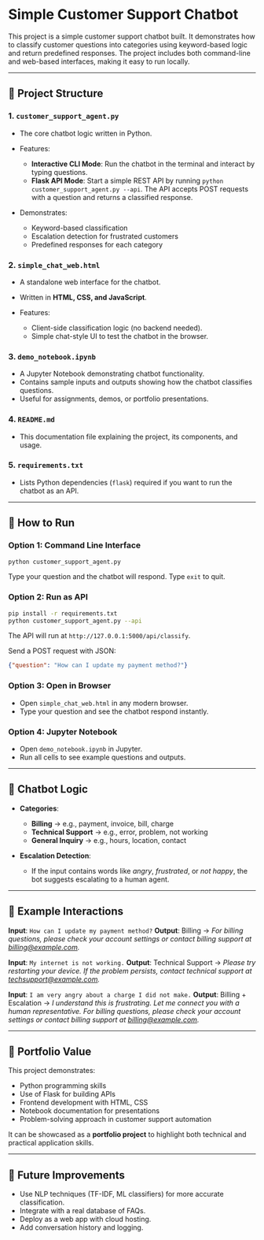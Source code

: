 # Simple Customer Support Chatbot

This project is a simple customer support chatbot built. It demonstrates how to classify customer questions into categories using keyword-based logic and return predefined responses. The project includes both command-line and web-based interfaces, making it easy to run locally.

---

## 📂 Project Structure

### 1. `customer_support_agent.py`

* The core chatbot logic written in Python.
* Features:

  * **Interactive CLI Mode**: Run the chatbot in the terminal and interact by typing questions.
  * **Flask API Mode**: Start a simple REST API by running `python customer_support_agent.py --api`. The API accepts POST requests with a question and returns a classified response.
* Demonstrates:

  * Keyword-based classification
  * Escalation detection for frustrated customers
  * Predefined responses for each category

### 2. `simple_chat_web.html`

* A standalone web interface for the chatbot.
* Written in **HTML, CSS, and JavaScript**.
* Features:

  * Client-side classification logic (no backend needed).
  * Simple chat-style UI to test the chatbot in the browser.

### 3. `demo_notebook.ipynb`

* A Jupyter Notebook demonstrating chatbot functionality.
* Contains sample inputs and outputs showing how the chatbot classifies questions.
* Useful for assignments, demos, or portfolio presentations.

### 4. `README.md`

* This documentation file explaining the project, its components, and usage.

### 5. `requirements.txt`

* Lists Python dependencies (`flask`) required if you want to run the chatbot as an API.

---

## 🚀 How to Run

### Option 1: Command Line Interface

```bash
python customer_support_agent.py
```

Type your question and the chatbot will respond. Type `exit` to quit.

### Option 2: Run as API

```bash
pip install -r requirements.txt
python customer_support_agent.py --api
```

The API will run at `http://127.0.0.1:5000/api/classify`.

Send a POST request with JSON:

```json
{"question": "How can I update my payment method?"}
```

### Option 3: Open in Browser

* Open `simple_chat_web.html` in any modern browser.
* Type your question and see the chatbot respond instantly.

### Option 4: Jupyter Notebook

* Open `demo_notebook.ipynb` in Jupyter.
* Run all cells to see example questions and outputs.

---

## 🧠 Chatbot Logic

* **Categories**:

  * **Billing** → e.g., payment, invoice, bill, charge
  * **Technical Support** → e.g., error, problem, not working
  * **General Inquiry** → e.g., hours, location, contact
* **Escalation Detection**:

  * If the input contains words like *angry*, *frustrated*, or *not happy*, the bot suggests escalating to a human agent.

---

## 🎯 Example Interactions

**Input**: `How can I update my payment method?`
**Output**: Billing → *For billing questions, please check your account settings or contact billing support at [billing@example.com](mailto:billing@example.com).*

**Input**: `My internet is not working.`
**Output**: Technical Support → *Please try restarting your device. If the problem persists, contact technical support at [techsupport@example.com](mailto:techsupport@example.com).*

**Input**: `I am very angry about a charge I did not make.`
**Output**: Billing + Escalation → *I understand this is frustrating. Let me connect you with a human representative. For billing questions, please check your account settings or contact billing support at [billing@example.com](mailto:billing@example.com).*

---

## 🌟 Portfolio Value

This project demonstrates:

* Python programming skills
* Use of Flask for building APIs
* Frontend development with HTML, CSS
* Notebook documentation for presentations
* Problem-solving approach in customer support automation

It can be showcased as a **portfolio project** to highlight both technical and practical application skills.

---

## 📌 Future Improvements

* Use NLP techniques (TF-IDF, ML classifiers) for more accurate classification.
* Integrate with a real database of FAQs.
* Deploy as a web app with cloud hosting.
* Add conversation history and logging.



